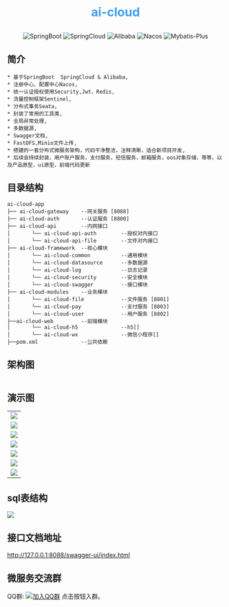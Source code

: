 <p align="center">

[//]: # (	<img alt="logo" src="https://cdn.ayuanlmo.cn/lmo_loso_r.png">)
</p>
<p align="center">

[//]: # (	Hi, there👋)
</p>
<h1 align="center" style="margin: 30px 0 30px; font-weight: bold;color:#409fee;">ai-cloud</h1>
<p align="center">
    <img src="https://img.shields.io/badge/SpringBoot-2.6.8 -blue.svg" alt="SpringBoot">
    <img src="https://img.shields.io/badge/SpringCloud-2021.0.1 -blue.svg" alt="SpringCloud">
    <img src="https://img.shields.io/badge/Alibaba-2021.0.1.0 -blue.svg" alt="Alibaba">
    <img src="https://img.shields.io/badge/Nacos-2.1.0 -blue.svg" alt="Nacos">
    <img src="https://img.shields.io/badge/MybatisPlus-3.5.1 -blue.svg" alt="Mybatis-Plus">
</p>

## 简介

~~~
* 基于SpringBoot  SpringCloud & Alibaba,
* 注册中心、配置中心Nacos,
* 统一认证授权使用Security,Jwt，Redis,
* 流量控制框架Sentinel,
* 分布式事务Seata,
* 封装了常用的工具类,
* 全局异常处理,
* 多数据源,
* Swagger文档,
* FastDFS,Minio文件上传,
* 搭建的一套分布式微服务架构，代码干净整洁，注释清晰，适合新项目开发,
* 后续会持续封装，用户账户服务，支付服务，短信服务，邮箱服务，oos对象存储，等等，以及产品原型，ui原型，前端代码更新
~~~

## 目录结构

~~~
ai-cloud-app
├── ai-cloud-gateway    --网关服务 [8088]
├── ai-cloud-auth       --认证服务 [8800]
├── ai-cloud-api        --内网接口
│       └── ai-cloud-api-auth        --授权对内接口
│       └── ai-cloud-api-file        --文件对内接口
├── ai-cloud-framework  --核心模块
│       └── ai-cloud-common          --通用模块
│       └── ai-cloud-datasource      --多数据源
│       └── ai-cloud-log             --日志记录
│       └── ai-cloud-security        --安全模块
│       └── ai-cloud-swagger         --接口模块
├── ai-cloud-modules    --业务模块
│       └── ai-cloud-file            --文件服务 [8801]
│       └── ai-cloud-pay             --支付服务 [8803]
│       └── ai-cloud-user            --用户服务 [8802]
├──ai-cloud-web         --前端模块
│       └── ai-cloud-h5              --h5[]
│       └── ai-cloud-wx              --微信小程序[]
├──pom.xml              --公共依赖
~~~

## 架构图

<img src=""/>

## 演示图

<table>
    <tr>
        <td><img src="https://lawcontract.oss-cn-beijing.aliyuncs.com/pi1r07pytiqgjvycqfby.png"/></td>
    </tr>
    <tr>
        <td><img src="https://lawcontract.oss-cn-beijing.aliyuncs.com/ivs81fr4lo04yctn599u.png"/></td>
    </tr>
    <tr>
        <td><img src="https://lawcontract.oss-cn-beijing.aliyuncs.com/q4020mr731qmtrrd75mp.png"/></td>
    </tr>
    <tr>
        <td><img src="https://lawcontract.oss-cn-beijing.aliyuncs.com/1ggte01jst4vww0aucu1.png"/></td>
    </tr>
    <tr>
        <td><img src="https://lawcontract.oss-cn-beijing.aliyuncs.com/28i1j6awgo6gznqnryih.png"/></td>
    </tr>
    <tr>
        <td><img src="https://lawcontract.oss-cn-beijing.aliyuncs.com/0477g98abeybyjr5hwes.png"/></td>
    </tr>
    <tr>
        <td><img src="https://lawcontract.oss-cn-beijing.aliyuncs.com/g58ymqtwylsvurvhuhyc.png"/></td>
    </tr>
</table>

## sql表结构

<img src="https://lawcontract.oss-cn-beijing.aliyuncs.com/3d6qj57lwc1zwdn6rlzt.png"/>

## 接口文档地址
http://127.0.0.1:8088/swagger-ui/index.html

## 微服务交流群

QQ群: [![加入QQ群](https://img.shields.io/badge/679033812-blue.svg)](https://jq.qq.com/?_wv=1027&k=eW62TFzU) 点击按钮入群。

